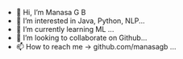 - 👋 Hi, I’m Manasa G B
- 👀 I’m interested in Java, Python, NLP...
- 🌱 I’m currently learning ML ...
- 💞️ I’m looking to collaborate on Github...
- 📫 How to reach me -> github.com/manasagb ...

<!---
manasagb/manasagb is a ✨ special ✨ repository because its `README.md` (this file) appears on your GitHub profile.
You can click the Preview link to take a look at your changes.
--->
